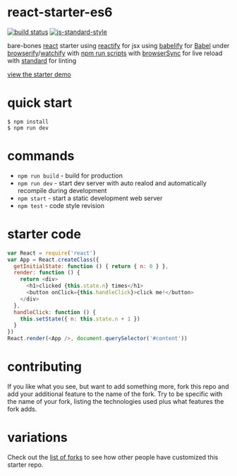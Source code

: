 # react-starter-es6

[![build status](https://travis-ci.org/h02e56/react-starter.svg?branch=master)](http://travis-ci.org/h02e56/)
[![js-standard-style](https://cdn.rawgit.com/feross/standard/master/badge.svg)](https://github.com/feross/standard)

bare-bones [react](https://facebook.github.io/react/) starter
using [reactify](https://npmjs.com/package/reactify) for jsx
using [babelify](https://github.com/babel/babelify) for [Babel](https://babeljs.io)
under [browserify](http://browserify.org)/[watchify](https://npmjs.com/package/watchify)
with [npm run scripts](http://substack.net/task_automation_with_npm_run)
with [browserSync](http://www.browsersync.io) for live reload
with [standard](https://github.com/feross/standard) for linting

[view the starter demo](http://substack.neocities.org/react_starter.html)

# quick start

```
$ npm install
$ npm run dev
```

# commands

* `npm run build` - build for production
* `npm run dev` - start dev server with auto realod and automatically recompile during development
* `npm start` - start a static development web server
* `npm test` - code style revision

# starter code

``` js
var React = require('react')
var App = React.createClass({
  getInitialState: function () { return { n: 0 } },
  render: function () {
    return <div>
      <h1>clicked {this.state.n} times</h1>
      <button onClick={this.handleClick}>click me!</button>
    </div>
  },
  handleClick: function () {
    this.setState({ n: this.state.n + 1 })
  }
})
React.render(<App />, document.querySelector('#content'))
```

# contributing

If you like what you see, but want to add something more, fork this repo and add
your additional feature to the name of the fork. Try to be specific with the
name of your fork, listing the technologies used plus what features the fork
adds.

# variations

Check out the [list of forks](https://github.com/substack/react-starter/network/members)
to see how other people have customized this starter repo.
